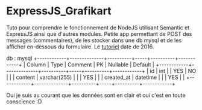 # ExpressJS_Grafikart
Tuto pour comprendre le fonctionnement de NodeJS utilisant Semantic et ExpressJS ainsi que d'autres modules. Petite app permettant de POST des messages (commentaires), de les stocker dans une db mysql et de les afficher en-dessous du formulaire. Le [tutoriel](https://www.youtube.com/watch?v=Q8wacXNngXs&list=PLjwdMgw5TTLV7VsXd9NOeq39soYXORezN&index=8) date de 2016.

db : mysql
+------------+--------------+----------+-----+----------+------------+
|   Column   |     Type     | Comment  |  PK | Nullable |  Default   |
+------------+--------------+----------+-----+----------+------------+
|     id     |     int      |          | YES |    NO    |            |
|   content  | varchar(255) |          |     |    YES   |            |
| created_at |  datetime    |          |     |    YES   |            |
+------------+--------------+----------+-----+----------+------------+

Oui je suis au courant que les données sont en clair et oui c'est en toute conscience :D
